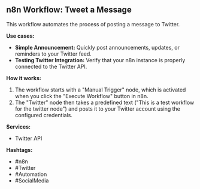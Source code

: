 ## n8n Workflow: Tweet a Message

This workflow automates the process of posting a message to Twitter.

**Use cases:**

*   **Simple Announcement:** Quickly post announcements, updates, or reminders to your Twitter feed.
*   **Testing Twitter Integration:** Verify that your n8n instance is properly connected to the Twitter API.

**How it works:**

1.  The workflow starts with a "Manual Trigger" node, which is activated when you click the "Execute Workflow" button in n8n.
2.  The "Twitter" node then takes a predefined text ("This is a test workflow for the twitter node") and posts it to your Twitter account using the configured credentials.

**Services:**

*   Twitter API

**Hashtags:**

*   #n8n
*   #Twitter
*   #Automation
*   #SocialMedia
